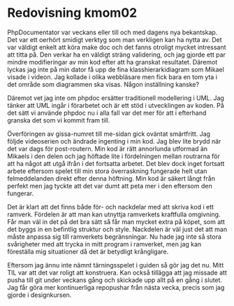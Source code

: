 ---
---
Redovisning kmom02
=========================
PhpDocumentator var veckans eller till och med dagens nya bekantskap. Det var ett oerhört smidigt verktyg som man verkligen kan ha nytta av. Det var väldigt enkelt att köra make doc och det fanns otroligt mycket intressant att titta på. Den verkar ha en väldigt sträng validering, och jag gjorde ett par mindre modifieringar av min kod efter att ha granskat resultatet. Däremot lyckas jag inte på min dator få upp de fina klasshierarkidiagram som Mikael visade i videon. Jag kollade i olika webbläsare men fick bara en tom yta i det område som diagrammen ska visas. Någon inställning kanske?

Däremot vet jag inte om phpdoc ersätter traditionell modellering i UML. Jag tänker att UML ingår i förarbetet och är ett stöd i utvecklingen av koden. På det sätt vi använde phpdoc nu i alla fall var det mer för att i efterhand granska det som vi kommit fram till.

Överföringen av gissa-numret till me-sidan gick oväntat smärtfritt. Jag följde videoserien och ändrade ingenting i min kod. Jag blev lite brydd när det var dags för post-routern. Min kod är rätt annorlunda utformad än Mikaels i den delen och jag höftade lite i fördelningen mellan routrarna för att ha något att utgå ifrån i det fortsatta arbetet. Det blev dock inget fortsatt arbete eftersom spelet till min stora överraskning fungerade helt utan felmeddelanden direkt efter denna höftning. Min kod är säkert långt från perfekt men jag tyckte att det var dumt att peta mer i den eftersom den fungerar.

Det är klart att det finns både för- och nackdelar med att skriva kod i ett ramverk. Fördelen är att man kan utnyttja ramverkets kraftfulla omgivning. Får man väl in det på det bra sätt så får man mycket extra på köpet, som att det byggs in en befintlig struktur och style. Nackdelen är väl just det att man måste anpassa sig till ramverkets begränsningar. Nu hade jag inte så stora svårigheter med att trycka in mitt program i ramverket, men jag kan föreställa mig situationer då det är betydligt krångligare.

Eftersom jag ännu inte nämnt tärningsspelet i guiden så gör jag det nu. Mitt TIL var att det var roligt att konstruera. Kan också tillägga att jag missade att pusha till git under veckans gång och skickade upp allt på en gång i slutet. Jag får göra mer kontinuerliga repopushar från nästa vecka, precis som jag gjorde i designkursen.
